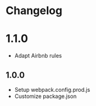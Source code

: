 # Changelog

# 1.1.0

- Adapt Airbnb rules

## 1.0.0

- Setup webpack.config.prod.js
- Customize package.json